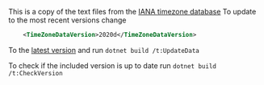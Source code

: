This is a copy of the text files from the [IANA timezone database](https://www.iana.org/time-zones) To update to the most recent versions change
```xml
    <TimeZoneDataVersion>2020d</TimeZoneDataVersion>
```
To the [latest version](https://data.iana.org/time-zones/tzdb/version) and run `dotnet build /t:UpdateData`

To check if the included version is up to date run `dotnet build /t:CheckVersion`
